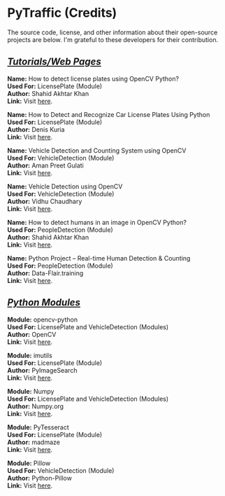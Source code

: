 # PyTraffic (Credits)

The source code, license, and other information about their open-source projects are below. I'm grateful to these developers for their contribution.

## <u><i>Tutorials/Web Pages</i></u>

**Name:** How to detect license plates using OpenCV Python?<br>
**Used For:** LicensePlate (Module)<br>
**Author:** Shahid Akhtar Khan<br>
**Link:** Visit [here](https://www.tutorialspoint.com/how-to-detect-license-plates-using-opencv-python).<br>

**Name:** How to Detect and Recognize Car License Plates Using Python<br>
**Used For:** LicensePlate (Module)<br>
**Author:** Denis Kuria<br>
**Link:** Visit [here](https://www.makeuseof.com/python-car-license-plates-detect-and-recognize).<br>

**Name:** Vehicle Detection and Counting System using OpenCV<br>
**Used For:** VehicleDetection (Module)<br>
**Author:** Aman Preet Gulati<br>
**Link:** Visit [here](https://www.analyticsvidhya.com/blog/2021/12/vehicle-detection-and-counting-system-using-opencv).<br>

**Name:** Vehicle Detection using OpenCV<br>
**Used For:** VehicleDetection (Module)<br>
**Author:** Vidhu Chaudhary<br>
**Link:** Visit [here](https://www.codingninjas.com/codestudio/library/vehicle-detection-using-opencv).<br>

**Name:** How to detect humans in an image in OpenCV Python?<br>
**Used For:** PeopleDetection (Module)<br>
**Author:** Shahid Akhtar Khan<br>
**Link:** Visit [here](https://www.tutorialspoint.com/how-to-detect-humans-in-an-image-in-opencv-python).<br>

**Name:** Python Project – Real-time Human Detection & Counting<br>
**Used For:** PeopleDetection (Module)<br>
**Author:** Data-Flair.training<br>
**Link:** Visit [here](https://data-flair.training/blogs/python-project-real-time-human-detection-counting).<br>

## <u><i>Python Modules</i></u>

**Module:** opencv-python<br>
**Used For:** LicensePlate and VehicleDetection (Modules)<br>
**Author:** OpenCV<br>
**Link:** Visit [here](https://github.com/opencv/opencv-python).<br>

**Module:** imutils<br>
**Used For:** LicensePlate (Module)<br>
**Author:** PyImageSearch<br>
**Link:** Visit [here](https://github.com/PyImageSearch/imutils).<br>

**Module:** Numpy<br>
**Used For:** LicensePlate and VehicleDetection (Modules)<br>
**Author:** Numpy.org<br>
**Link:** Visit [here](https://github.com/numpy/numpy).<br>

**Module:** PyTesseract<br>
**Used For:** LicensePlate (Module)<br>
**Author:** madmaze<br>
**Link:** Visit [here](https://github.com/madmaze/pytesseract).<br>

**Module:** Pillow<br>
**Used For:** VehicleDetection (Module)<br>
**Author:** Python-Pillow<br>
**Link:** Visit [here](https://github.com/python-pillow/Pillow).<br>